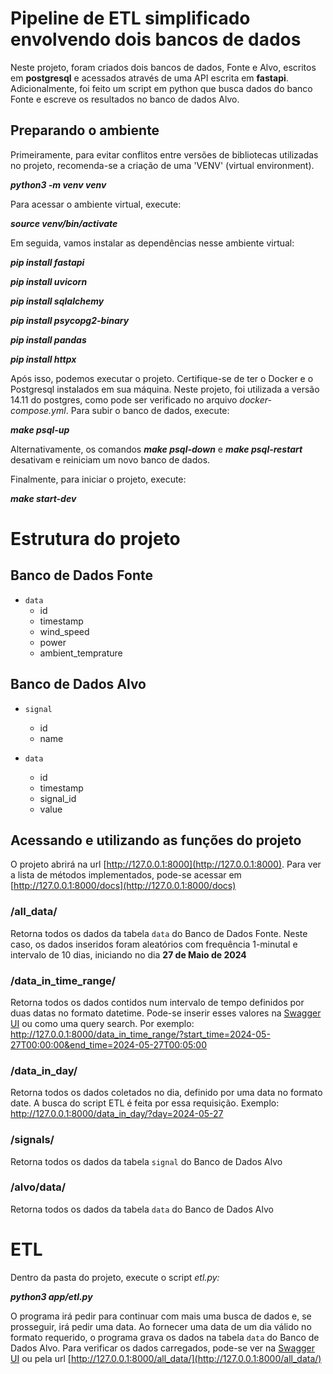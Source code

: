 # Pipeline de ETL simplificado envolvendo dois bancos de dados

Neste projeto, foram criados dois bancos de dados, Fonte e Alvo, escritos em **postgresql** e acessados através de uma API escrita em **fastapi**. Adicionalmente, foi feito um script em python que busca dados do banco Fonte e escreve os resultados no banco de dados Alvo.

## Preparando o ambiente

Primeiramente, para evitar conflitos entre versões de bibliotecas utilizadas no projeto, recomenda-se a criação de uma 'VENV' (virtual environment).

**_python3 -m venv venv_**

Para acessar o ambiente virtual, execute:

**_source venv/bin/activate_**

Em seguida, vamos instalar as dependências nesse ambiente virtual:

**_pip install fastapi_**

**_pip install uvicorn_**

**_pip install sqlalchemy_**

**_pip install psycopg2-binary_**

**_pip install pandas_**

**_pip install httpx_**

Após isso, podemos executar o projeto. Certifique-se de ter o Docker e o Postgresql instalados em sua máquina. Neste projeto, foi utilizada a versão 14.11 do postgres, como pode ser verificado no arquivo _docker-compose.yml_. Para subir o banco de dados, execute:

**_make psql-up_**

Alternativamente, os comandos **_make psql-down_** e **_make psql-restart_** desativam e reiniciam um novo banco de dados.

Finalmente, para iniciar o projeto, execute:

**_make start-dev_**

# Estrutura do projeto

## Banco de Dados Fonte

- `data`
  - id
  - timestamp
  - wind_speed
  - power
  - ambient_temprature

## Banco de Dados Alvo

- `signal`
  - id
  - name

- `data`
  - id
  - timestamp
  - signal_id
  - value

## Acessando e utilizando as funções do projeto

O projeto abrirá na url [http://127.0.0.1:8000](http://127.0.0.1:8000). Para ver a lista de métodos implementados, pode-se acessar em [http://127.0.0.1:8000/docs](http://127.0.0.1:8000/docs)

### /all_data/ 

Retorna todos os dados da tabela `data` do Banco de Dados Fonte. Neste caso, os dados inseridos foram aleatórios com frequência 1-minutal e intervalo de 10 dias, iniciando no dia **27 de Maio de 2024**

### /data_in_time_range/

Retorna todos os dados contidos num intervalo de tempo definidos por duas datas no formato datetime. Pode-se inserir esses valores na [Swagger UI](http://127.0.0.1:8000/docs#/default/read_data_range_data_in_time_range__get) ou como uma query search. Por exemplo: http://127.0.0.1:8000/data_in_time_range/?start_time=2024-05-27T00:00:00&end_time=2024-05-27T00:05:00

### /data_in_day/

Retorna todos os dados coletados no dia, definido por uma data no formato date. A busca do script ETL é feita por essa requisição. Exemplo: http://127.0.0.1:8000/data_in_day/?day=2024-05-27

### /signals/

Retorna todos os dados da tabela `signal` do Banco de Dados Alvo

### /alvo/data/

Retorna todos os dados da tabela `data` do Banco de Dados Alvo

# ETL

Dentro da pasta do projeto, execute o script _etl.py:_

**_python3 app/etl.py_**

O programa irá pedir para continuar com mais uma busca de dados e, se prosseguir, irá pedir uma data. Ao fornecer uma data de um dia válido no formato requerido, o programa grava os dados na tabela `data` do Banco de Dados Alvo. Para verificar os dados carregados, pode-se ver na [Swagger UI](http://127.0.0.1:8000/docs#/default/read_alvo_data_alvo_data_get) ou pela url [http://127.0.0.1:8000/all_data/](http://127.0.0.1:8000/all_data/)
